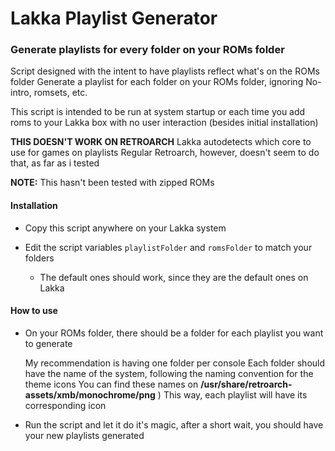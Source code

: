 # Lakka Playlist Generator
### Generate playlists for every folder on your ROMs folder

Script designed with the intent to have playlists reflect what's on the ROMs folder
Generate a playlist for each folder on your ROMs folder, ignoring No-intro, romsets, etc.

This script is intended to be run at system startup or each time you add roms to your Lakka box with no user interaction (besides initial installation)

**THIS DOESN'T WORK ON RETROARCH**
Lakka autodetects which core to use for games on playlists
Regular Retroarch, however, doesn't seem to do that, as far as i tested

**NOTE:** This hasn't been tested with zipped ROMs

#### Installation

- Copy this script anywhere on your Lakka system

- Edit the script variables ```playlistFolder``` and ```romsFolder``` to match your folders

	- The default ones should work, since they are the default ones on Lakka

#### How to use

- On your ROMs folder, there should be a folder for each playlist you want to generate

	My recommendation is having one folder per console
	Each folder should have the name of the system, following the naming convention for the theme icons
	You can find these names on **/usr/share/retroarch-assets/xmb/monochrome/png** )
	This way, each playlist will have its corresponding icon

- Run the script and let it do it's magic, after a short wait, you should have your new playlists generated